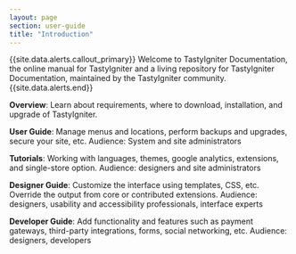 ```yaml
---
layout: page
section: user-guide
title: "Introduction"
---
```


{{site.data.alerts.callout_primary}} Welcome to TastyIgniter Documentation, the online manual for TastyIgniter and a living repository for TastyIgniter Documentation, maintained by the TastyIgniter community.{{site.data.alerts.end}}

**Overview**:
Learn about requirements, where to download, installation, and upgrade of TastyIgniter.

**User Guide**:
Manage menus and locations, perform backups and upgrades, secure your site, etc. Audience: System and site administrators

**Tutorials**:
Working with languages, themes, google analytics, extensions, and single-store option. Audience: designers and site administrators

**Designer Guide**:
Customize the interface using templates, CSS, etc. Override the output from core or contributed extensions. Audience: designers, usability and accessibility professionals, interface experts

**Developer Guide**:
Add functionality and features such as payment gateways, third-party integrations, forms, social networking, etc. Audience: designers, developers
